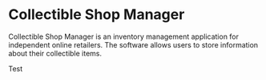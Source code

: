 # Collectible Shop Manager

Collectible Shop Manager is an inventory management application for independent online retailers. The software allows users to store information about their collectible items.

Test
